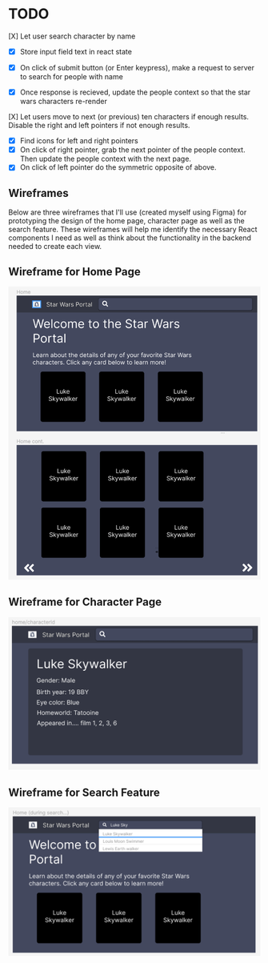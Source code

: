 # TODO
[X] Let user search character by name
- [X] Store input field text in react state
- [X] On click of submit button (or Enter keypress), make a request to server to search for people with name
- [X] Once response is recieved, update the people context so that the star wars characters re-render


[X] Let users move to next (or previous) ten characters if enough results. Disable the right and left pointers if not enough results. 
- [X] Find icons for left and right pointers
- [X] On click of right pointer, grab the next pointer of the people context. Then update the people context with the next page.
- [X] On click of left pointer do the symmetric opposite of above.

## Wireframes
Below are three wireframes that I'll use (created myself using Figma) for prototyping the design of the home page, character page as well as the search feature. These wireframes will help me identify the necessary React components I need as well as think about the functionality in the backend needed to create each view.

## Wireframe for Home Page
![Wireframe for home page](./readme-assets/wireframe-home-page.png)

## Wireframe for Character Page
![Wireframe for character page](./readme-assets/wireframe-character-page.png)

## Wireframe for Search Feature
![Wireframe for search feature](./readme-assets/wireframe-search-feature.png)